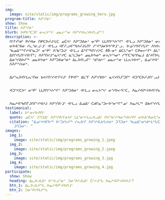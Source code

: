 ```yaml
---
img:
  image: site/static/img/programs_growing_hero.jpg
program-title: ᐱᕈᕐᓰᓃᑦ
show: Show
title: ᐱᕈᕐᓰᓃᑦ
blurb: ᐅᑭᐅᕐᑕᑐᒥ ᓂᕆᔭᑦᓭᑦ ᓄᓇᓕᓐᓂ ᐱᕈᕐᓯᐊᕆᔭᐅᑎᓗᒋᑦ!
description: >-
  ᑎᒻᒥᔫᒃᑯᑦ ᑭᓯᐊᓂ ᑎᑭᑕᐅᓲᒍᒻᒪᑕ ᓄᑖᔦᑦ ᐱᕈᕐᑐᕕᓃᑦ ᓂᖀᑦ ᒪᒪᕈᑎᑦᓴᔭᖏᑦ ᐊᒻᒪᓗ ᐱᕈᕐᑐᕕᓃᑦ ᓂᕆᔭᑦᓭᑦ ᓄᖑᓐᓂᐅᔭᓲᑦ
  ᓂᐅᕕᕐᕕᓂ ᓯᓚᕐᓂᓗᒻᒧᑦ ᐊᒻᒪᓗ ᐊᒥᓲᓗᐊᕐᖃᔭᓲᒍᒐᑎᒃ ᓱᑦᔪᖑᓂᐅᔭᕿᒧᓪᓗ. ᐅᓄᕐᓯᐅᒥᓯᒪᔪᑦ ᐱᔭᐅᒍᓐᓇᓗᑎᒃ ᓄᑖᔦᑦ
  ᖃᓄᐃᖕᖏᓯᐊᕐᓇᑐᑦ ᓂᖀᑦ ᐱᖃᕐᑐᒍᑦ ᐊᒻᒪᓗ ᐃᖏᕐᕋᑎᑦᓯᓱᑕ 40-ᓂᒃ ᐃᑕᒐᓐᓂᒃ ᑕᑭᓂᓕᒻᒥᒃ ᐃᒪᕐᒧᑦ ᐱᕈᑦᓯᐊᓂᒃ
  ᐃᑎᕐᓯᒪᑎᑦᓯᕕᒻᒥᒃ; ᐱᕈᕐᑎᓯᒍᓐᓇᐸᑦᓱᑕ ᓈᒻᒪᑐᓂᒃ ᓄᓇᐅᔭᓂᒃ ᓂᕆᔭᑦᓴᓂᒃ ᓯᕐᒥᑕᖃᕐᑎᓇᒍ ᐃᑦᔨᒥᐅᒐᓗᐊᖅ. ᐱᕈᕐᓰᕕᒃ
  ᐃᓂᕐᓯᕕᐅᓲᖅ ᓄᓇᐅᔭᓂᒃ ᐱᕈᕐᑐᕕᓂᕐᓂᒃ ᐃᓚᐅᑎᓗᒋᑦ ᖁᖑᓖᑦ ᓄᓇᓕᓐᓂ ᒪᒪᕆᔭᐅᔪᑦ, ᐃᓄᑦᔪᐊᑉ ᓄᓇᖓᓂ ᓇᐹᕐᑐᖃᖕᖏᑐᒥ
  ᐱᕈᓲᑦᓴᔭᓂᒃ.


  ᐃᓱᕐᕆᐅᑎᒻᒪᕆᑦᑎᓂ ᑲᔪᓯᑎᑦᓯᕙᒻᒥᔪᒍᑦ ᒥᑭᔪᒥᒃ ᐃᒪᕐᒥ ᐱᕈᕐᓰᕕᐅᑉ ᓇᐸᔪᑎᒎᕐᑐᒥᒃ ᐊᑐᕐᑕᐅᓲᒍᑎᓪᓗᒍ ᐃᓕᓐᓂᐊᑎᑦᓯᐅᑕᐅᑦᓱᓂ ᐱᓇᓱᐊᕈᑦᔨᐅᑎᑦᑎᓂᒃ. ᐃᒣᒍᓐᓇᐸᑦᓱᑕ, ᐃᒐᓛᒥ ᐱᕈᕐᓰᕕᒃ ᐊᒻᒪᓗ ᓯᓚᒦᑦᑐᖅ ᐸᕐᖄᓯᐅᕐᕕᒃ ᐆᑦᑐᕋᕈᓐᓇᐅᑎᒋᓕᕐᓱᒍ ᓯᕐᒥᒥ ᐱᕈᕐᓰᓂᕐᓂᒃ; ᐱᕈᕐᓯᐊᓴᓕᐅᕐᓯᒪᓕᕐᑐᒍᑦ ᖃᓄᐃᑦᑐᑐᐃᓐᓇᓂᒃ ᑐᒣᑐᓂᒃ ᐊᒻᒪᓗ garlic-ᓂᒃ, broccoli-ᓂᒃ ᐊᒻᒪᓗ ᓄᓂᕚᑦᓴᔭᓂᒃ.


  ᐊᑐᕐᐸᑕᕗᑦ ᓂᖀᑦ ᒪᒪᕈᑎᑦᓴᔭᖏᑦ ᐱᕈᕐᑐᕕᓃᑦ ᐊᒻᒪᓗ ᓂᕆᔭᑦᓭᑦ ᓂᕐᓯᐅᓕᕋᑦᑕ, ᐱᓇᓱᐊᕈᑦᔨᐅᑎᑦᑎᓂᓗ ᑲᔪᓯᑎᑦᓯᓱᑕ, ᓄᓇᓕᒥᐅᓄᑦ ᐃᓚᖓᓐᓂ ᐊᑭᓖᑎᓐᓇᒋᑦ ᐊᕕᖃᑎᒋᔭᐅᑎᕙᑦᓱᒋᑦ ᓂᕿᓕᐊᕗᑦ.


  ᐱᓇᓱᐊᖃᑎᒌᒍᑎᒋᑦᓯᐊᓱᒍ ᐱᕈᕐᓰᕕᒻᒧᑦ ᐊᒻᒪᓗ ᐃᓄᐃᑦ ᑕᑯᒥᓇᕐᑐᓕᐅᕐᓂᖏᓐᓄᑦ ᐱᓇᓱᒐᖅ ᐃᑲᔪᕐᓯᓯᒪᓕᕐᑐᖅ ᐅᕙᑦᑎᓂᒃ ᐅᓄᕐᓰᒋᐊᕐᓂᑎᒍᑦ ᐊᒻᒪᓗ ᐱᕙᓪᓕᐊᑎᑦᓯᒋᐊᕐᓂᑎᒍᑦ ᐱᕈᕐᓰᓂᕐᓄᐊᖓᔪᓂᒃ ᐱᒋᐊᕐᑎᓯᒍᑎᑦᓴᕗᑦ ᐱᑎᓪᓗᒋᑦ ᐊᒫᓕᐅᕐᓂᓄᑦ ᑎᑭᑦᓱᒋᑦ ᓯᕐᒥᓯᐊᓕᐅᕐᓃᑦ.
testimonial:
  label: ᐅᓐᓂᓯᐅᕈᑏᑦ
  quote: ᓄᑖᔦᑦ ᑐᒣᑐᐃᑦ ᐱᕈᕐᓰᕕᒻᒥᓂᑌᑦ ᒪᒪᕐᓂᓴᒻᒪᕆᐊᓗᐃᑦ ᑎᐸᖃᑦᓯᐊᓂᕐᓴᐅᓱᑎᒃ ᓂᐅᕕᕐᕕᓂᑕᕐᓂᑦ! ᒪᒪᕐᑐᕈᐊᕌᓗᐃᑦ!
  citation: "ᐃᓄᑦᔪᐊᒥᐅᖅ ᐆᑦᑐᓯᒪᔪᖅ ᓯᕆᕕᒻᒥ ᐱᕈᕐᓯᐊᒍᓯᒪᔪᓂᒃ ᑐᒣᑐᓂᒃ ᖃᓄᐃᓐᓂᓴᐅᒻᒪᖔᑕ ᓂᐅᕕᕐᕕᒥ ᓂᐅᕕᐊᒍᓯᒪᔪᓂ
    ᑐᒣᑐᓂᑦ. "
images:
  img_1:
    image: site/static/img/programs_growing_1.jpeg
  img_2:
    image: site/static/img/programs_growing_2.jpeg
  img_3:
    image: site/static/img/programs_growing_3.jpg
  img_4:
    image: site/static/img/programs_growing_4.jpg
participate:
  show: Show
  heading: ᐃᓚᐅᒍᒪᕕᑦ ᐅᕝᕙᓘᓐᓃᑦ ᑐᓂᕐᕈᓯᒍᒪᕕᑦ ᑖᑦᓱᒧᖓ ᐱᓇᓱᐊᕈᑦᔨᐅᑎᒧᑦ?
  btn_1: ᐃᓚᐅᒍᒪᔪᖓ ᐱᓇᓱᐊᕈᑦᔨᐅᑎᒧᑦ
  btn_2: ᑐᓂᕐᕈᓯᕈᒪᔪᖓ
---
```

